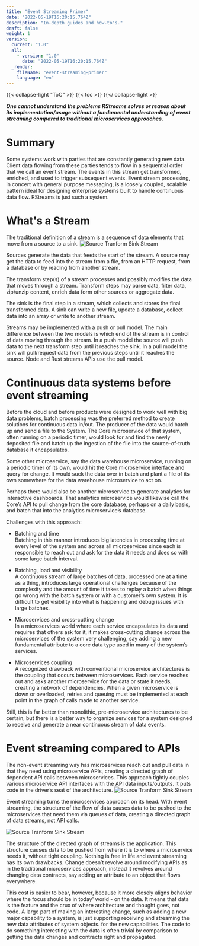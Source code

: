 ```yaml
---
title: "Event Streaming Primer"
date: "2022-05-19T16:20:15.764Z"
description: "In-depth guides and how-to's."
draft: false
weight: 1
version:
  current: "1.0"
  all:
    - version: "1.0"
      date: "2022-05-19T16:20:15.764Z"
  _render:
    fileName: "event-streaming-primer"
    language: "en"
---
```

{{< collapse-light "ToC" >}}
{{< toc  >}}
{{</ collapse-light >}}

***One cannot understand the problems RStreams solves or reason about its implementation/usage without a fundamental understanding of event streaming compared to traditional microservices approaches.***

# Summary
Some systems work with parties that are constantly generating new data.  Client data flowing from these parties tends to flow in
a sequential order that we call an event stream. The events in this stream get transformed, enriched, and used to trigger
 subsequent events. Event stream processing, in concert with general purpose messaging, is a loosely coupled, scalable pattern
 ideal for designing enterprise systems built to handle continuous data flow. RStreams is just such a system.

# What's a Stream
The traditional definition of a stream is a sequence of data elements that move from a source to a sink.
![Source Tranform Sink Stream](../../images/source-transform-sink.png "420px|center" )

Sources generate the data that feeds the start of the stream.  A source may get the data to feed into the stream from a file, from an
HTTP request, from a database or by reading from another stream.

The transform step(s) of a stream processes and possibly modifies the data that moves through a stream.  Transform steps may parse data,
filter data, zip/unzip content, enrich data form other sources or aggregate data.

The sink is the final step in a stream, which collects and stores the final transformed data.  A sink can write a new file, update a
database, collect data into an array or write to another stream.

Streams may be implemented with a push or pull model.  The main difference between the two models is which end of the stream is in
control of data moving through the stream.  In a push model the source will push data to the next transform step until it reaches
the sink.  In a pull model the sink will pull/request data from the previous steps until it reaches the source.  Node and Rust
streams APIs use the pull model.

# Continuous data systems before event streaming
Before the cloud and before products were designed to work well with big data problems, batch processing was the preferred method to
create solutions for continuous data in/out.  The producer of the data would batch up and send a file to the System.  The Core
microservice of that system, often running on a periodic timer, would look for and find the newly deposited file and batch up the
ingestion of the file into the source-of-truth database it encapsulates.

Some other microservice, say the data warehouse microservice, running on a periodic timer of its own, would hit the Core microservice
interface and query for change.  It would suck the data over in batch and plant a file of its own somewhere for the data warehouse
microservice to act on.

Perhaps there would also be another microservice to generate analytics for interactive dashboards.  That analytics microservice would
likewise call the Core’s API to pull change from the core database, perhaps on a daily basis, and batch that into the analytics
microservice’s database.

Challenges with this approach:

* Batching and time  
Batching in this manner introduces big latencies in processing time at every level of the system and across all microservices since
each is responsible to reach out and ask for the data it needs and does so with some large batch interval.

* Batching, load and visibility  
A continuous stream of large batches of data, processed one at a time as a thing, introduces large operational challenges because of
the complexity and the amount of time it takes to replay a batch when things go wrong with the batch system or with a customer’s own
system.  It is difficult to get visibility into what is happening and debug issues with large batches.

* Microservices and cross-cutting change  
In a microservices world where each service encapsulates its data and requires that others ask for it,  it makes cross-cutting change
across the microservices of the system very challenging, say adding a new fundamental attribute to a core data type used in many of
the system’s services.

* Microservices coupling  
A recognized drawback with conventional microservice architectures is the coupling that occurs between microservices. Each service
reaches out and asks another microservice for the data or state it needs, creating a network of dependencies.  When a given
microservice is down or overloaded, retries and queuing must be implemented at each point in the graph of calls made to another service.

Still, this is far better than monolithic, pre-microservice architectures to be certain, but there is a better way to organize
services for a system designed to receive and generate a near continuous stream of data events.

# Event streaming compared to APIs
The non-event streaming way has microservices reach out and pull data in that they need using microservice APIs, creating a directed
graph of dependent API calls between microservices.  This approach tightly couples various microservice API interfaces with the API
data inputs/outputs.  It puts code in the driver’s seat of the architecture.
![Source Tranform Sink Stream](../../images/api-graph-of-calls.png "550px|center" )

Event streaming turns the microservices approach on its head.  With event streaming, the structure of the flow of data causes data
to be pushed to the microservices that need them via queues of data, creating a directed graph of data streams, not API calls.

![Source Tranform Sink Stream](../../images/stream-graph.png "550px|center" )

The structure of the directed graph of streams is the application.  This structure causes data to be pushed from where it is to where
a microservice needs it, without tight coupling.  Nothing is free in life and event streaming has its own drawbacks.  Change doesn’t
revolve around modifying APIs as in the traditional microservices approach, instead it revolves around changing data contracts, say
adding an attribute to an object that flows everywhere.  

This cost is easier to bear, however, because it more closely aligns behavior where the focus should be in today' world - on the data.
It means that data is the feature and the crux of where architecture and thought goes, not code.  A large part of making an
interesting change, such as adding a new major capability to a system, is just supporting receiving and streaming the new data
attributes of system objects. for the new capabilities.  The code to do something interesting with the data is often trivial by
comparison to getting the data changes and contracts right and propagated.